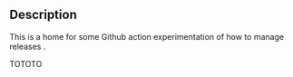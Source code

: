 ## Description 

This is a home for some Github action experimentation of how to manage releases .

TOTOTO
